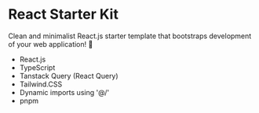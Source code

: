 # React Starter Kit
Clean and minimalist React.js starter template that bootstraps development of your web application! 🚀

- React.js
- TypeScript
- Tanstack Query (React Query)
- Tailwind.CSS
- Dynamic imports using '@/'
- pnpm